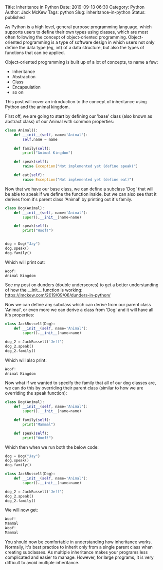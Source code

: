 Title: Inheritance in Python
Date: 2019-09-13 06:30
Category: Python
Author: Jack McKew
Tags: python
Slug: inheritance-in-python
Status: published

As Python is a high level, general purpose programming language, which supports users to define their own types using classes, which are most often following the concept of object-oriented programming. Object-oriented programming is a type of software design in which users not only define the data type (eg, int) of a data structure, but also the types of functions that can be applied.

Object-oriented programming is built up of a lot of concepts, to name a few:

-   Inheritance
-   Abstraction
-   Class
-   Encapsulation
-   so on

This post will cover an introduction to the concept of inheritance using Python and the animal kingdom.

First off, we are going to start by defining our 'base' class (also known as abstract class) of our Animal with common properties:

``` python
class Animal():
    def __init__(self, name='Animal'):
        self.name = name
    
    def family(self):
        print("Animal Kingdom")

    def speak(self):
        raise Exception("Not implemented yet (define speak)")

    def eat(self):
        raise Exception("Not implemented yet (define eat)")
```

Now that we have our base class, we can define a subclass 'Dog' that will be able to speak if we define the function inside, but we can also see that it derives from it's parent class 'Animal' by printing out it's family.

``` python
class Dog(Animal):
    def __init__(self, name='Animal'):
        super().__init__(name=name)

    def speak(self):
        print("Woof!")
        

dog = Dog("Jay")
dog.speak()
dog.family()
```

Which will print out:

``` python
Woof!
Animal Kingdom
```

See my post on dunders (double underscores) to get a better understanding of how the \_\_init\_\_ function is working: <https://jmckew.com/2019/09/06/dunders-in-python/>

Now we can define any subclass which can derive from our parent class 'Animal', or even more we can derive a class from 'Dog' and it will have all it's properties:

``` python
class JackRussell(Dog):
    def __init__(self, name='Animal'):
        super().__init__(name=name)

dog_2 = JackRussell('Jeff')
dog_2.speak()
dog_2.family()
```

Which will also print:

``` python
Woof!
Animal Kingdom
```

Now what if we wanted to specify the family that all of our dog classes are, we can do this by overriding their parent class (similar to how we are overriding the speak function):

``` python
class Dog(Animal):
    def __init__(self, name='Animal'):
        super().__init__(name=name)

    def family(self):
        print("Mammal")

    def speak(self):
        print("Woof!")
```

Which then when we run both the below code:

``` python
dog = Dog("Jay")
dog.speak()
dog.family()

class JackRussell(Dog):
    def __init__(self, name='Animal'):
        super().__init__(name=name)

dog_2 = JackRussell('Jeff')
dog_2.speak()
dog_2.family()
```

We will now get:

``` python
Woof!
Mammal
Woof!
Mammal
```

You should now be comfortable in understanding how inheritance works. Normally, it's best practice to inherit only from a single parent class when creating subclasses. As multiple inheritance makes your programs less complicated and easier to manage. However, for large programs, it is very difficult to avoid multiple inheritance.
